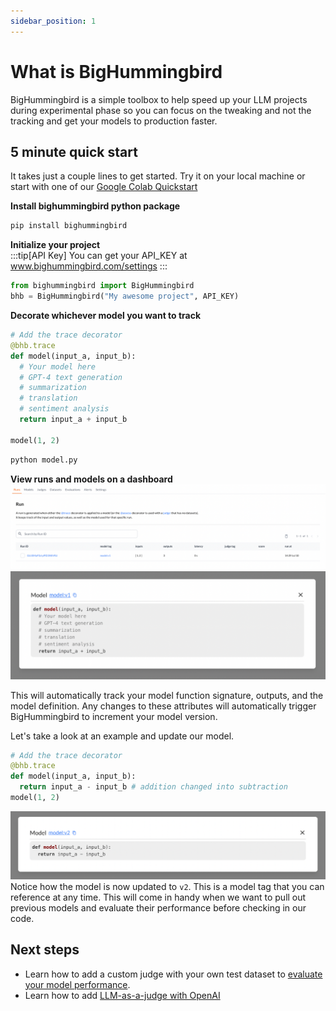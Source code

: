 ```yaml
---
sidebar_position: 1
---
```


# What is BigHummingbird
BigHummingbird is a simple toolbox to help speed up your LLM projects during experimental phase so you can focus on the tweaking and not the tracking and get your models to production faster. 

## 5 minute quick start  
It takes just a couple lines to get started. Try it on your local machine or start with one of our
[Google Colab Quickstart](https://colab.research.google.com/drive/1bKd5OZdFtC5a1SpXvp1FxRdVsgdf9M26#scrollTo=xSAJTLv6GBGc)

**Install bighummingbird python package**
```bash
pip install bighummingbird
```

**Initialize your project**  
:::tip[API Key]
You can get your API_KEY at www.bighummingbird.com/settings
:::

```python
from bighummingbird import BigHummingbird
bhb = BigHummingbird("My awesome project", API_KEY)
```

**Decorate whichever model you want to track**  

```python title="model.py"
# Add the trace decorator
@bhb.trace
def model(input_a, input_b):
  # Your model here
  # GPT-4 text generation
  # summarization
  # translation
  # sentiment analysis
  return input_a + input_b

model(1, 2)
```

```bash
python model.py
```
**View runs and models on a dashboard**  
![run_table](../static/img/run_table.png)
![model_detail_v1](../static/img/model_detail_v1.png)

This will automatically track your model function signature, outputs, and the model definition. Any changes to these attributes will automatically trigger BigHummingbird to increment your model version. 

Let's take a look at an example and update our model. 
```python
# Add the trace decorator
@bhb.trace
def model(input_a, input_b):
  return input_a - input_b # addition changed into subtraction
model(1, 2)
```
![model_detail_v2](../static/img/model_detail_v2.png)
Notice how the model is now updated to `v2`. This is a model tag that you can reference at any time. This will come in handy when we want to pull out previous models and evaluate their performance before checking in our code.

## Next steps  
- Learn how to add a custom judge with your own test dataset to [evaluate your model performance](./quick_start/evaluating_model.md). 
- Learn how to add [LLM-as-a-judge with OpenAI](./quick_start/llm_as_a_judge.md)